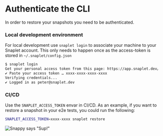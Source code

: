 # Authenticate the CLI

In order to restore your snapshots you need to be authenticated. 


### Local development environment

For local development use `snaplet login` to associate your machine to your Snaplet account. This only needs to happen once as the access-token is stored in `~/.snaplet/config.json`

```bash
$ snaplet login
Get your personal access token from this page: https://app.snaplet.dev/access-token/cli
✔ Paste your access token … xxxx-xxxx-xxxx-xxxx
Verifying credentials...
✔ Logged in as peter@snaplet.dev
```

### CI/CD

Use the `SNAPLET_ACCESS_TOKEN` envar in CI/CD. As an example, if you want to restore a snapshot in your e2e tests, you could run the following:

```bash
SNAPLET_ACCESS_TOKEN=xxxx-xxxx snaplet restore
```

<div style={{textAlign: 'center'}}>

![Snappy says "Sup!"](/img/snappy-lying-down-whistling.svg)

</div>